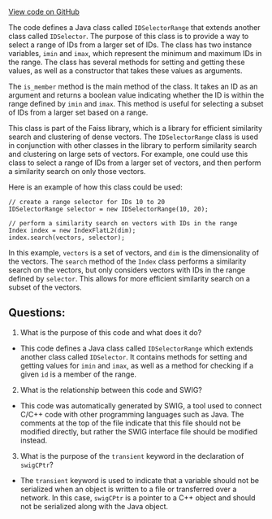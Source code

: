 [View code on GitHub](https://github.com/misbahsy/the-algorithm/ann/src/main/java/com/twitter/ann/faiss/swig/IDSelectorRange.java)

The code defines a Java class called `IDSelectorRange` that extends another class called `IDSelector`. The purpose of this class is to provide a way to select a range of IDs from a larger set of IDs. The class has two instance variables, `imin` and `imax`, which represent the minimum and maximum IDs in the range. The class has several methods for setting and getting these values, as well as a constructor that takes these values as arguments.

The `is_member` method is the main method of the class. It takes an ID as an argument and returns a boolean value indicating whether the ID is within the range defined by `imin` and `imax`. This method is useful for selecting a subset of IDs from a larger set based on a range.

This class is part of the Faiss library, which is a library for efficient similarity search and clustering of dense vectors. The `IDSelectorRange` class is used in conjunction with other classes in the library to perform similarity search and clustering on large sets of vectors. For example, one could use this class to select a range of IDs from a larger set of vectors, and then perform a similarity search on only those vectors. 

Here is an example of how this class could be used:

```
// create a range selector for IDs 10 to 20
IDSelectorRange selector = new IDSelectorRange(10, 20);

// perform a similarity search on vectors with IDs in the range
Index index = new IndexFlatL2(dim);
index.search(vectors, selector);
```

In this example, `vectors` is a set of vectors, and `dim` is the dimensionality of the vectors. The `search` method of the `Index` class performs a similarity search on the vectors, but only considers vectors with IDs in the range defined by `selector`. This allows for more efficient similarity search on a subset of the vectors.
## Questions: 
 1. What is the purpose of this code and what does it do?
- This code defines a Java class called `IDSelectorRange` which extends another class called `IDSelector`. It contains methods for setting and getting values for `imin` and `imax`, as well as a method for checking if a given `id` is a member of the range.

2. What is the relationship between this code and SWIG?
- This code was automatically generated by SWIG, a tool used to connect C/C++ code with other programming languages such as Java. The comments at the top of the file indicate that this file should not be modified directly, but rather the SWIG interface file should be modified instead.

3. What is the purpose of the `transient` keyword in the declaration of `swigCPtr`?
- The `transient` keyword is used to indicate that a variable should not be serialized when an object is written to a file or transferred over a network. In this case, `swigCPtr` is a pointer to a C++ object and should not be serialized along with the Java object.
